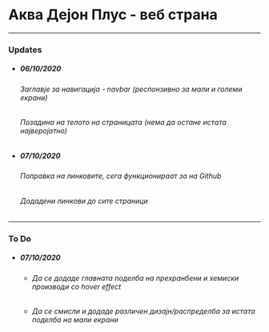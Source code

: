 # Аква Дејон Плус - веб страна

---

### Updates

- ##### **06/10/2020**

  ###### Заглавје за навигација - navbar _(респонзивно за мали и големи екрани)_

  ###### Позадина на телото на страницата _(нема да остане истата најверојатно)_

- ##### **07/10/2020**
  ###### Поправка на линковите, сега функционираат за на Github
  ###### Додадени линкови до сите страници

---

### To Do

- ##### 07/10/2020
  - ###### Да се додаде главната поделба на прехранбени и хемиски производи со hover effect
  - ###### Да се смисли и додаде различен дизајн/распределба за истата поделба на мали екрани
